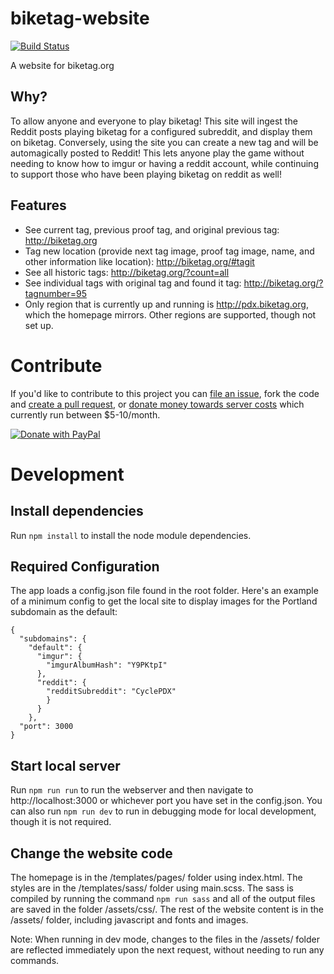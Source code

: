 # biketag-website
[![Build Status][travis-image]](travis-url)

A website for biketag.org

## Why?
To allow anyone and everyone to play biketag! This site will ingest the Reddit posts playing biketag for a configured subreddit, and display them on biketag. Conversely, using the site you can create a new tag and will be automagically posted to Reddit! This lets anyone play the game without needing to know how to imgur or having a reddit account, while continuing to support those who have been playing biketag on reddit as well!

## Features
* See current tag, previous proof tag, and original previous tag: http://biketag.org
* Tag new location (provide next tag image, proof tag image, name, and other information like location): http://biketag.org/#tagit
* See all historic tags: http://biketag.org/?count=all
* See individual tags with original tag and found it tag: http://biketag.org/?tagnumber=95
* Only region that is currently up and running is http://pdx.biketag.org, which the homepage mirrors. Other regions are supported, though not set up.

# Contribute
If you'd like to contribute to this project you can [file an issue](https://github.com/keneucker/biketag-website/issues), fork the code and [create a pull request](https://github.com/keneucker/biketag-website/pulls), or [donate money towards server costs](https://paypal.me/KenEucker) which currently run between $5-10/month.

[![Donate with PayPal](https://raw.githubusercontent.com/stefan-niedermann/paypal-donate-button/master/paypal-donate-button.png)](https://paypal.me/KenEucker)

[travis-url]: https://travis-ci.org/KenEucker/biketag-website
[travis-image]: https://travis-ci.org/KenEucker/biketag-website.svg?branch=master

# Development
## Install dependencies
Run `npm install` to install the node module dependencies. 

## Required Configuration
The app loads a config.json file found in the root folder. Here's an example of a minimum config to get the local site to display images for the Portland subdomain as the default:
```
{
  "subdomains": {
    "default": {
      "imgur": {
        "imgurAlbumHash": "Y9PKtpI"
      },
      "reddit": {
        "redditSubreddit": "CyclePDX"
        }
      }
    },
  "port": 3000
}

```

## Start local server
Run `npm run run` to run the webserver and then navigate to http://localhost:3000 or whichever port you have set in the config.json. You can also run `npm run dev` to run in debugging mode for local development, though it is not required.

## Change the website code
The homepage is in the /templates/pages/ folder using index.html. The styles are in the /templates/sass/ folder using main.scss. The sass is compiled by running the command `npm run sass` and all of the output files are saved in the folder /assets/css/. The rest of the website content is in the /assets/ folder, including javascript and fonts and images. 

Note: When running in dev mode, changes to the files in the /assets/ folder are reflected immediately upon the next request, without needing to run any commands.
